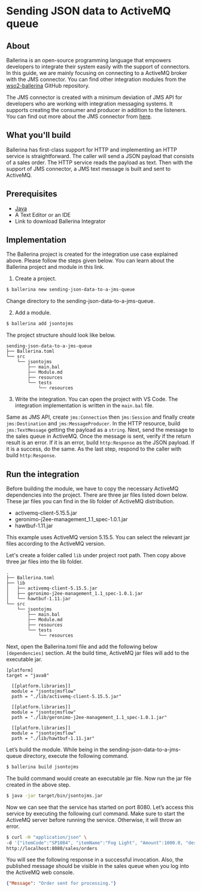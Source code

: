 # Sending JSON data to ActiveMQ queue

## About 
Ballerina is an open-source programming language that empowers developers to integrate their system easily with the support of connectors. In this guide, we are mainly focusing on connecting to a ActiveMQ broker with the JMS connector. You can find other integration modules from the [wso2-ballerina](https://github.com/wso2-ballerina) GitHub repository.

The JMS connector is created with a minimum deviation of JMS API for developers who are working with integration messaging systems. It supports creating the consumer and producer in addition to the listeners. You can find out more about the JMS connector from [here](https://github.com/wso2-ballerina/module-jms).

## What you'll build
Ballerina has first-class support for HTTP and implementing an HTTP service is straightforward. The caller will send a JSON payload that consists of a sales order. The HTTP service reads the payload as text. Then with the support of JMS connector, a JMS text message is built and sent to ActiveMQ.

## Prerequisites
- [Java](https://www.oracle.com/technetwork/java/index.html)
- A Text Editor or an IDE
- Link to download Ballerina Integrator

## Implementation
The Ballerina project is created for the integration use case explained above. Please follow the steps given below. You can learn about the Ballerina project and module in this link.

1. Create a project.
```bash
$ ballerina new sending-json-data-to-a-jms-queue
```
Change directory to the sending-json-data-to-a-jms-queue.

2. Add a module.
```bash
$ ballerina add jsontojms
```

The project structure should look like below.
```shell
sending-json-data-to-a-jms-queue
├── Ballerina.toml
└── src
    └── jsontojms
        ├── main.bal
        ├── Module.md
        ├── resources
        └── tests
            └── resources
```

3. Write the integration.
You can open the project with VS Code. The integration implementation is written in the `main.bal` file. 

<!-- INCLUDE_CODE: src/jsontojms/main.bal -->

Same as JMS API, create `jms:Connection` then `jms:Session` and finally create `jms:Destination` and `jms:MessageProducer`. In the HTTP resource, build `jms:TextMessage` getting the payload as a `string`. Next, send the message to the sales queue in ActiveMQ. Once the message is sent, verify if the return result is an error. If it is an error, build `http:Response` as the JSON payload. If it is a success, do the same. As the last step, respond to the caller with build `http:Response`.

## Run the integration
Before building the module, we have to copy the necessary ActiveMQ dependencies into the project. There are three jar files listed down below. These jar files you can find in the lib folder of ActiveMQ distribution.

* activemq-client-5.15.5.jar
* geronimo-j2ee-management_1.1_spec-1.0.1.jar
* hawtbuf-1.11.jar

This example uses ActiveMQ version 5.15.5. You can select the relevant jar files according to the ActiveMQ version.

Let's create a folder called `lib` under project root path. Then copy above three jar files into the lib folder.

```shell
.
├── Ballerina.toml
├── lib
│   ├── activemq-client-5.15.5.jar
│   ├── geronimo-j2ee-management_1.1_spec-1.0.1.jar
│   └── hawtbuf-1.11.jar
└── src
    └── jsontojms
        ├── main.bal
        ├── Module.md
        ├── resources
        └── tests
            └── resources
```

Next, open the Ballerina.toml file and add the following below `[dependencies]` section. At the build time, ActiveMQ jar files will add to the executable jar.

```
[platform]
target = "java8"

  [[platform.libraries]]
  module = "jsontojmsflow"
  path = "./lib/activemq-client-5.15.5.jar"

  [[platform.libraries]]
  module = "jsontojmsflow"
  path = "./lib/geronimo-j2ee-management_1.1_spec-1.0.1.jar"

  [[platform.libraries]]
  module = "jsontojmsflow"
  path = "./lib/hawtbuf-1.11.jar"
```

Let’s build the module. While being in the sending-json-data-to-a-jms-queue directory, execute the following command.

```bash
$ ballerina build jsontojms
```

The build command would create an executable jar file. Now run the jar file created in the above step.

```bash
$ java -jar target/bin/jsontojms.jar
```

Now we can see that the service has started on port 8080. Let’s access this service by executing the following curl command. Make sure to start the ActiveMQ server before running the service. Otherwise, it will throw an error.

```bash
$ curl -H "application/json" \ 
-d '{"itemCode":"SP1084", "itemName":"Fog Light", "Amount":1000.0, "description":"Car Fog Light", "qty":1, "warehouse":"Colombo"}'.json \ 
http://localhost:8080/sales/orders
```

You will see the following response in a successful invocation. Also, the published message should be visible in the sales queue when you log into the ActiveMQ web console.  

```json
{"Message": "Order sent for processing."}
```
